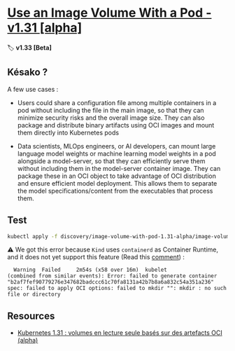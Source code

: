 # [Use an Image Volume With a Pod - v1.31 [alpha]][image-volume-pod-doc]

🏷️ **v1.33 [Beta]**

## Késako ?

A few use cases :

- Users could share a configuration file among multiple containers in a pod without including the file in the main image, so that they can minimize security risks and the overall image size. They can also package and distribute binary artifacts using OCI images and mount them directly into Kubernetes pods

- Data scientists, MLOps engineers, or AI developers, can mount large language model weights or machine learning model weights in a pod alongside a model-server, so that they can efficiently serve them without including them in the model-server container image. They can package these in an OCI object to take advantage of OCI distribution and ensure efficient model deployment. This allows them to separate the model specifications/content from the executables that process them.

## Test

```bash
kubectl apply -f discovery/image-volume-with-pod-1.31-alpha/image-volumes.yml
```

⚠️ We got this error because `Kind` uses `containerd` as Container Runtime, and it does not yet support this feature (Read this [comment][issuecomment-gh-kind-image-volume]) :

```log
  Warning  Failed     2m54s (x58 over 16m)  kubelet            (combined from similar events): Error: failed to generate container "b2af7fef90779276e347682badccc61c70fa8131a42b7b8a6a832c54a351a236" spec: failed to apply OCI options: failed to mkdir "": mkdir : no such file or directory
```

## Resources

- [Kubernetes 1.31 : volumes en lecture seule basés sur des artefacts OCI (alpha)][kubernetes-1-31-image-volume-source]
<!-- Links -->
[image-volume-pod-doc]: https://kubernetes.io/docs/tasks/configure-pod-container/image-volumes/
[kubernetes-1-31-image-volume-source]: <https://kubernetes.io/blog/2024/08/16/kubernetes-1-31-image-volume-source/>
[issuecomment-gh-kind-image-volume]: https://github.com/kubernetes-sigs/kind/issues/3745#issuecomment-2368749584
